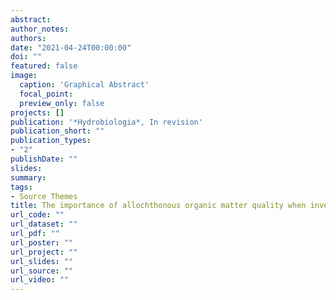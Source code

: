 ```yaml
---
abstract:
author_notes:
authors:
date: "2021-04-24T00:00:00"
doi: ""
featured: false
image:
  caption: 'Graphical Abstract'
  focal_point: 
  preview_only: false
projects: []
publication: '*Hydrobiologia*, In revision'
publication_short: ""
publication_types:
- "2"
publishDate: ""
slides: 
summary: 
tags:
- Source Themes
title: The importance of allochthonous organic matter quality when investigating pulse disturbance events in freshwater lakes - a mesocosm experiment  
url_code: ""
url_dataset: ""
url_pdf: "" 
url_poster: ""
url_project: ""
url_slides: ""
url_source: ""
url_video: ""
---
```




